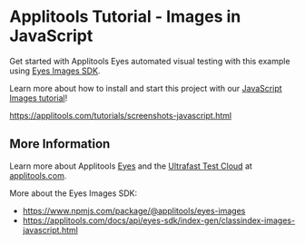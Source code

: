# Applitools Tutorial - Images in JavaScript

Get started with Applitools Eyes automated visual testing with this example using [Eyes Images SDK](https://www.npmjs.com/package/@applitools/eyes-images).

Learn more about how to install and start this project with our [JavaScript Images tutorial](https://applitools.com/tutorials/screenshots-javascript.html)!

<https://applitools.com/tutorials/screenshots-javascript.html>

 
## More Information

Learn more about Applitools [Eyes](https://info.applitools.com/ucY77) and the [Ultrafast Test Cloud](https://info.applitools.com/ucY78) at [applitools.com](https://info.applitools.com/ucY76).

More about the Eyes Images SDK:
* https://www.npmjs.com/package/@applitools/eyes-images
* https://applitools.com/docs/api/eyes-sdk/index-gen/classindex-images-javascript.html
 
  
